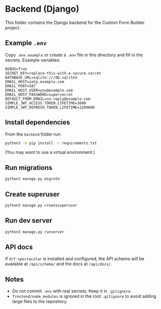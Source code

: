 ﻿# Backend (Django)

This folder contains the Django backend for the Custom Form Builder project.

## Example `.env`

Copy `.env.example` or create a `.env` file in this directory and fill in the secrets. Example variables:

```
DEBUG=True
SECRET_KEY=replace-this-with-a-secure-secret
DATABASE_URL=sqlite:///db.sqlite3
EMAIL_HOST=smtp.example.com
EMAIL_PORT=587
EMAIL_HOST_USER=you@example.com
EMAIL_HOST_PASSWORD=supersecret
DEFAULT_FROM_EMAIL=no-reply@example.com
SIMPLE_JWT_ACCESS_TOKEN_LIFETIME=3600
SIMPLE_JWT_REFRESH_TOKEN_LIFETIME=1209600
```

## Install dependencies

From the `backend` folder run:

```bash
python3 -m pip install -r requirements.txt
```

(You may want to use a virtual environment.)

## Run migrations

```bash
python3 manage.py migrate
```

## Create superuser

```bash
python3 manage.py createsuperuser
```

## Run dev server

```bash
python3 manage.py runserver
```

## API docs

If `drf-spectacular` is installed and configured, the API schema will be available at `/api/schema/` and the docs at `/api/docs/`.

## Notes
- Do not commit `.env` with real secrets. Keep it in `.gitignore`.
- `frontend/node_modules` is ignored in the root `.gitignore` to avoid adding large files to the repository.
